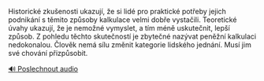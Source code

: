 
Historické zkušenosti ukazují, že si lidé pro praktické potřeby jejich podnikání s těmito způsoby kalkulace velmi dobře vystačili. Teoretické úvahy ukazují, že je nemožné vymyslet, a tím méně uskutečnit, lepší způsob. Z pohledu těchto skutečností je zbytečné nazývat peněžní kalkulaci nedokonalou. Člověk nemá sílu změnit kategorie lidského jednání. Musí jim své chování přizpůsobit.

[🔊 Poslechnout audio](/data/7-paragraphs/audio/chapter_79/para_001-Historick-zkuenosti-ukazuj-e-si-lid-pro-prak.mp3)
